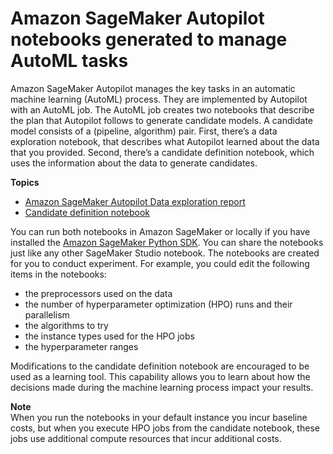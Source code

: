 # Amazon SageMaker Autopilot notebooks generated to manage AutoML tasks<a name="autopilot-automate-model-development-notebook-output"></a>

Amazon SageMaker Autopilot manages the key tasks in an automatic machine learning \(AutoML\) process\. They are implemented by Autopilot with an AutoML job\. The AutoML job creates two notebooks that describe the plan that Autopilot follows to generate candidate models\. A candidate model consists of a \(pipeline, algorithm\) pair\. First, there’s a data exploration notebook, that describes what Autopilot learned about the data that you provided\. Second, there’s a candidate definition notebook, which uses the information about the data to generate candidates\. 

**Topics**
+ [Amazon SageMaker Autopilot Data exploration report](autopilot-data-exploration-report.md)
+ [Candidate definition notebook](autopilot-candidate-generation-notebook.md)

You can run both notebooks in Amazon SageMaker or locally if you have installed the [Amazon SageMaker Python SDK](https://sagemaker.readthedocs.io)\. You can share the notebooks just like any other SageMaker Studio notebook\. The notebooks are created for you to conduct experiment\. For example, you could edit the following items in the notebooks:
+ the preprocessors used on the data 
+ the number of hyperparameter optimization \(HPO\) runs and their parallelism
+ the algorithms to try
+ the instance types used for the HPO jobs
+ the hyperparameter ranges

Modifications to the candidate definition notebook are encouraged to be used as a learning tool\. This capability allows you to learn about how the decisions made during the machine learning process impact your results\. 

**Note**  
When you run the notebooks in your default instance you incur baseline costs, but when you execute HPO jobs from the candidate notebook, these jobs use additional compute resources that incur additional costs\. 